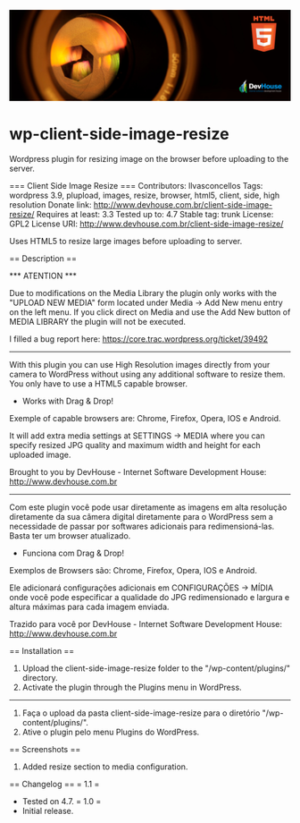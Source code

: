 ![Client Side Image Resize](/assets/banner-1544x500.jpg)

# wp-client-side-image-resize
Wordpress plugin for resizing image on the browser before uploading to the server.


=== Client Side Image Resize ===
Contributors: llvasconcellos
Tags: wordpress 3.9, plupload, images, resize, browser, html5, client, side, high resolution
Donate link: http://www.devhouse.com.br/client-side-image-resize/
Requires at least: 3.3
Tested up to: 4.7
Stable tag: trunk
License: GPL2
License URI: http://www.devhouse.com.br/client-side-image-resize/

Uses HTML5 to resize large images before uploading to server.

== Description ==

*** ATENTION ***

Due to modifications on the Media Library the plugin only works with the "UPLOAD NEW MEDIA" form located under Media -> Add New menu entry on the left menu. If you click direct on Media and use the Add New button of MEDIA LIBRARY the plugin will not be executed.

I filled a bug report here:
https://core.trac.wordpress.org/ticket/39492



------------------------------------

With this plugin you can use High Resolution images directly from your camera to WordPress without using any additional software to resize them. You only have to use a HTML5 capable browser.

* Works with Drag & Drop!

Exemple of capable browsers are: Chrome, Firefox, Opera, IOS e Android.

It will add extra media settings at SETTINGS -> MEDIA where you can specify resized JPG quality and maximum width and height for each uploaded image. 

Brought to you by DevHouse - Internet Software Development House: http://www.devhouse.com.br

********************************

Com este plugin você pode usar diretamente as imagens em alta resolução diretamente da sua câmera digital diretamente para o WordPress sem a necessidade de passar por softwares adicionais para redimensioná-las. Basta ter um browser atualizado.

* Funciona com Drag & Drop!

Exemplos de Browsers são: Chrome, Firefox, Opera, IOS e Android.

Ele adicionará configurações adicionais em CONFIGURAÇÕES -> MÍDIA onde você pode especificar a qualidade do JPG redimensionado e largura e altura máximas para cada imagem enviada.

Trazido para você por DevHouse - Internet Software Development House: http://www.devhouse.com.br

== Installation ==
1. Upload the client-side-image-resize folder to the "/wp-content/plugins/" directory.
2. Activate the plugin through the Plugins menu in WordPress.

********************************

1. Faça o upload da pasta client-side-image-resize para o diretório "/wp-content/plugins/".
2. Ative o plugin pelo menu Plugins do WordPress.

== Screenshots ==
1. Added resize section to media configuration.

== Changelog ==
= 1.1 =
* Tested on 4.7.
= 1.0 =
* Initial release.
